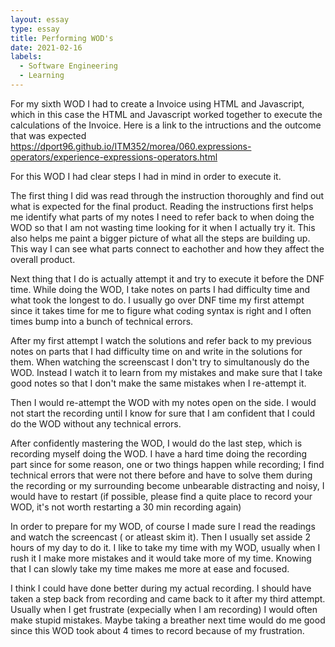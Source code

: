 ```yaml
---
layout: essay
type: essay
title: Performing WOD's
date: 2021-02-16
labels:
  - Software Engineering
  - Learning
---
```


For my sixth WOD I had to create a Invoice using HTML and Javascript, which in this case the HTML and Javascript worked together to execute the calculations of the Invoice. Here is a link to the intructions and the outcome that was expected https://dport96.github.io/ITM352/morea/060.expressions-operators/experience-expressions-operators.html 

For this WOD I had clear steps I had in mind in order to execute it. 

The first thing I did was read through the instruction thoroughly and find out what is expected for the final product. Reading the instructions first helps me identify what parts of my notes I need to refer back to when doing the WOD so that I am not wasting time looking for it when I actually try it. This also helps me paint a bigger picture of what all the steps are building up. This way I can see what parts connect to eachother and how they affect the overall product.

Next thing that I do is actually attempt it and try to execute it before the DNF time. While doing the WOD, I take notes on parts I had difficulty time and what took the longest to do. I usually go over DNF time my first attempt since it takes time for me to figure what coding syntax is right and I often times bump into a bunch of technical errors.

After my first attempt I watch the solutions and refer back to my previous notes on parts that I had difficulty time on and write in the solutions for them. When watching the screenscast I don't try to simultanously do the WOD. Instead I watch it to learn from my mistakes and make sure that I take good notes so that I don't make the same mistakes when I re-attempt it.

Then I would re-attempt the WOD with my notes open on the side. I would not start the recording until I know for sure that I am confident that I could do the WOD without any technical errors. 

After confidently mastering the WOD, I would do the last step, which is recording myself doing the WOD. I have a hard time doing the recording part since for some reason, one or two things happen while recording; I find technical errors that were not there before and have to solve them during the recording or my surrounding become unbearable distracting and noisy, I would have to restart (if possible, please find a quite place to record your WOD, it's not worth restarting a 30 min recording again)

In order to prepare for my WOD, of course I made sure I read the readings and watch the screencast ( or atleast skim it). Then I usually set asside 2 hours of my day to do it. I like to take my time with my WOD, usually when I rush it I make more mistakes  and it would take more of my time. Knowing that I can slowly take my time makes me more at ease and focused.

I think I could have done better during my actual recording. I should have taken a step back from recording and came back to it after my third attempt. Usually when I get frustrate (expecially when I am recording) I would often make stupid mistakes. Maybe taking a breather next time would do me good since this WOD took about 4 times to record because of my frustration.